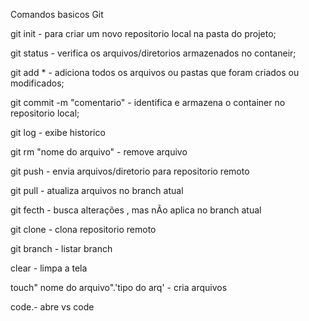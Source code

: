 Comandos basicos Git


git init - para criar um novo repositorio local na pasta do projeto;

git status - verifica os arquivos/diretorios armazenados no contaneir;

git add *  - adiciona todos os arquivos ou pastas que foram criados ou modificados;

git commit -m "comentario" - identifica e armazena o container no repositorio local;

git log - exibe historico

git rm "nome do arquivo" - remove arquivo

git push - envia arquivos/diretorio para repositorio remoto

git pull - atualiza arquivos no branch atual

git fecth - busca alterações , mas nÃo aplica no branch atual

git clone - clona repositorio remoto

git branch - listar branch




clear - limpa a tela

touch" nome do arquivo".'tipo do arq' - cria arquivos

code.- abre vs code
